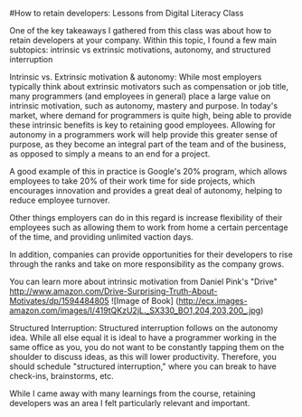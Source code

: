 #How to retain developers: Lessons from Digital Literacy Class

One of the key takeaways I gathered from this class was about how to retain developers at your company. Within this topic, I found
a few main subtopics: intrinsic vs extrinsic motivations, autonomy, and structured interruption

Intrinsic vs. Extrinsic motivation & autonomy:
While most employers typically think about extrinsic motivators such as compensation or job title, many programmers (and employees in general)
place a large value on intrinsic motivation, such as autonomy, mastery and purpose. In today's market, where demand for programmers
is quite high, being able to provide these intrinsic benefits is key to retaining good employees. Allowing for autonomy in a programmers 
work will help provide this greater sense of purpose, as they become an integral part of the team and of the business, as opposed to simply 
a means to an end for a project.

A good example of this in practice is Google's 20% program, which allows employees to take 20% of their work time for side projects, which encourages innovation and provides a great deal of autonomy, helping to reduce employee turnover.

Other things employers can do in this regard is increase flexibility of their employees such as allowing them to work from home a certain percentage of the time, and providing unlimited vaction days.

In addition, companies can provide opportunities for their developers to rise through the ranks and take on more responsibility as the company grows.

You can learn more about intrinsic motivation from Daniel Pink's "Drive"
http://www.amazon.com/Drive-Surprising-Truth-About-Motivates/dp/1594484805
![Image of Book]
(http://ecx.images-amazon.com/images/I/419tQKzU2jL._SX330_BO1,204,203,200_.jpg)

Structured Interruption:
Structured interruption follows on the autonomy idea. While all else equal it is ideal to have a programmer working in the same office
as you, you do not want to be constantly tapping them on the shoulder to discuss ideas, as this will lower productivity. Therefore, you should
schedule "structured interruption," where you can break to have check-ins, brainstorms, etc.

While I came away with many learnings from the course, retaining developers was an area I felt particularly relevant and important.
